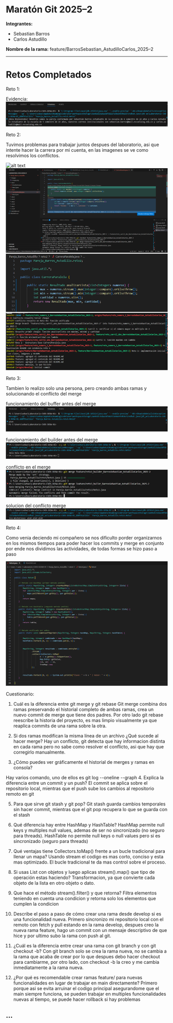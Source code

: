 # Maratón Git 2025–2

**Integrantes:**
- Sebastian Barros
- Carlos Astudillo

**Nombre de la rama:** feature/BarrosSebastian_AstudilloCarlos_2025–2

---

# Retos Completados

Reto 1:

Evidencia: ![Reto 1](images/image.png)

Reto 2:

Tuvimos problemas para trabajar juntos despues del laboratorio, asi que intente hacer la carrera por mi cuenta, en las imagenes se ve como resolvimos los conflictos.

![alt text](images/ImagenReto2Merge.png.png)
![alt text](images/ImagenReto2Merge1.png)
![alt text](images/ImagenReto2Merge1Resuelto.png)
![git log](images/gitLog.png)


Reto 3:

Tambien lo realizo solo una persona, pero creando ambas ramas y solucionando el conflicto del merge

funcionamiento del buffer antes del merge ![alt text](images/Buffer1.png)

funcionamiento del builder antes del merge ![alt text](images/Builder1.png)

conflicto en el merge ![alt text](images/Reto3MergeConflicto.png)


solucion del conflicto merge ![alt text](images/respuestaReto3.png)


Reto 4:

Como venia deciendo mi compañero se nos dificulto porder organizarnos en los mismos tiempos para poder hacer los commits y merge en conjunto por ende nos dividimos las actividades, de todas formas se hizo paso a paso

![alt text](image.png)



Cuestionario:

1.	Cuál es la diferencia entre git merge y git rebase
Git merge combina dos ramas preservando el historial completo de ambas ramas, crea un nuevo commit de merge que tiene dos padres.
Por otro lado git rebase reescribe la historia del proyecto, es mas limpio visualmente ya que reaplica commits de una rama sobre la otra.

2.	Si dos ramas modifican la misma línea de un archivo ¿Qué sucede al hacer merge?
Hay un conflicto, git detecta que hay informacion distinta en cada rama pero no sabe como resolver el conflicto, asi que hay que corregirlo manualmente.

3.	¿Cómo puedes ver gráficamente el historial de merges y ramas en consola?

Hay varios comando, uno de ellos es git log --oneline --graph
4.	Explica la diferencia entre un commit y un push?
El commit se aplica sobre el repositorio local, mientras que el push sube los cambios al repositorio remoto en git

5.	Para que sirve git stash y git pop?
Git stash guarda cambios temporales sin hacer commit, mientras que el git pop recupera lo que se guarda con el stash

6.	Qué diferencia hay entre HashMap y HashTable?
HashMap permite null keys y multiples null values, ademas de ser no sincronizado (no seguro para threads). HashTable no permite null keys o null values pero si es sincronizado (seguro para threads)

7.	Qué ventajas tiene Collectors.toMap() frente a un bucle tradicional para llenar un mapa?
Usando stream el codigo es mas corto, conciso y esta mas optimizado. El bucle tradicional te da mas control sobre el proceso.

8.	Si usas List con objetos y luego aplicas stream().map() que tipo de operación estas haciendo?
Transformacion, ya que convierte cada objeto de la lista en otro objeto o dato.

9.	Que hace el método stream().filter() y que retorna?
Filtra elementos teniendo en cuenta una condicion y retorna solo los elementos que cumplen la condicion

10.	 Describe el paso a paso de cómo crear una rama desde develop si es una funcionalidad nueva.
Primero sincronizo mi repositorio local con el remoto con fetch y pull estando en la rama develop, despues creo la nueva rama feature, hago un commit con un mensaje descriptivo de que hice y por ultimo subo la rama con push al git.

11.	¿Cuál es la diferencia entre crear una rama con git branch y con git checkout -b?
Con git branch solo se crea la rama nueva, no se cambia a la rama que acaba de crear por lo que despues debo hacer checkout para cambiarme, por otro lado, con checkout -b la creo y me cambia inmediatamente a la rama nueva.

12.	¿Por qué es recomendable crear ramas feature/ para nuevas funcionalidades en lugar de trabajar en main directamente?
Primero porque asi se evita arruinar el codigo principal asegurandome que el main siempre funciona, se pueden trabajar en multiples funcionalidades nuevas al tiempo, se puede hacer rollback si hay problemas


...
---
